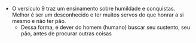 - O versículo 9 traz um ensinamento sobre humildade e conquistas. Melhor é ser um desconhecido e ter muitos servos do que honrar a si mesmo e não ter pão.
	- Dessa forma, é dever do homem (humano) buscar seu sustento, seu pão, antes de procurar outras coisas